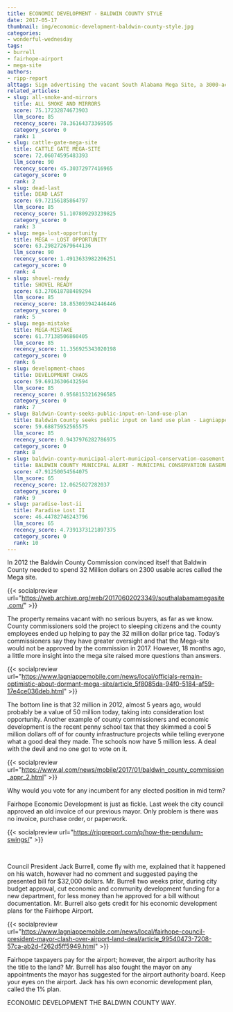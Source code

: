 ```yaml
---
title: ECONOMIC DEVELOPMENT - BALDWIN COUNTY STYLE
date: 2017-05-17
thumbnail: img/economic-development-baldwin-county-style.jpg
categories:
- wonderful-wednesday
tags:
- burrell
- fairhope-airport
- mega-site
authors:
- ripp-report
alttags: Sign advertising the vacant South Alabama Mega Site, a 3000-acre industrial property purchased by Baldwin County in 2012
related_articles:
- slug: all-smoke-and-mirrors
  title: ALL SMOKE AND MIRRORS
  score: 75.17232874673903
  llm_score: 85
  recency_score: 78.36164373369505
  category_score: 0
  rank: 1
- slug: cattle-gate-mega-site
  title: CATTLE GATE MEGA-SITE
  score: 72.06074595483393
  llm_score: 90
  recency_score: 45.30372977416965
  category_score: 0
  rank: 2
- slug: dead-last
  title: DEAD LAST
  score: 69.72156185864797
  llm_score: 85
  recency_score: 51.107809293239825
  category_score: 0
  rank: 3
- slug: mega-lost-opportunity
  title: MEGA — LOST OPPORTUNITY
  score: 63.298272679644136
  llm_score: 90
  recency_score: 1.4913633982206251
  category_score: 0
  rank: 4
- slug: shovel-ready
  title: SHOVEL READY
  score: 63.270618788489294
  llm_score: 85
  recency_score: 18.853093942446446
  category_score: 0
  rank: 5
- slug: mega-mistake
  title: MEGA-MISTAKE
  score: 61.77138506860405
  llm_score: 85
  recency_score: 11.356925343020198
  category_score: 0
  rank: 6
- slug: development-chaos
  title: DEVELOPMENT CHAOS
  score: 59.69136306432594
  llm_score: 85
  recency_score: 0.9568153216296585
  category_score: 0
  rank: 7
- slug: Baldwin-County-seeks-public-input-on-land-use-plan
  title: Baldwin County seeks public input on land use plan - Lagniappe
  score: 59.68875952565575
  llm_score: 85
  recency_score: 0.9437976282786975
  category_score: 0
  rank: 8
- slug: baldwin-county-municipal-alert-municipal-conservation-easement
  title: BALDWIN COUNTY MUNICIPAL ALERT - MUNICIPAL CONSERVATION EASEMENT
  score: 47.91250054564075
  llm_score: 65
  recency_score: 12.0625027282037
  category_score: 0
  rank: 9
- slug: paradise-lost-ii
  title: Paradise Lost II
  score: 46.44782746243796
  llm_score: 65
  recency_score: 4.7391373121897375
  category_score: 0
  rank: 10
---
```

In 2012 the Baldwin County Commission convinced itself that Baldwin County needed to spend 32 Million dollars on 2300 usable acres called the Mega site.

{{< socialpreview url="https://web.archive.org/web/20170602023349/southalabamamegasite.com/" >}}

The property remains vacant with no serious buyers, as far as we know. County commissioners sold the project to sleeping citizens and the county employees ended up helping to pay the 32 million dollar price tag. Today’s commissioners say they have greater oversight and that the Mega-site would not be approved by the commission in 2017. However, 18 months ago, a little more insight into the mega site raised more questions than answers.

{{< socialpreview url="https://www.lagniappemobile.com/news/local/officials-remain-optimistic-about-dormant-mega-site/article_5f8085da-94f0-5184-af59-17e4ce036deb.html" >}}

The bottom line is that 32 million in 2012, almost 5 years ago, would probably be a value of 50 million today, taking into consideration lost opportunity. Another example of county commissioners and economic development is the recent penny school tax that they skimmed a cool 5 million dollars off of for county infrastructure projects while telling everyone what a good deal they made. The schools now have 5 million less. A deal with the devil and no one got to vote on it.

{{< socialpreview url="https://www.al.com/news/mobile/2017/01/baldwin_county_commission_appr_2.html" >}}

Why would you vote for any incumbent for any elected position in mid term?

Fairhope Economic Development is just as fickle. Last week the city council approved an old invoice of our previous mayor. Only problem is there was no invoice, purchase order, or paperwork.

{{< socialpreview url="https://rippreport.com/p/how-the-pendulum-swings/" >}}

 

Council President Jack Burrell, come fly with me, explained that it happened on his watch, however had no comment and suggested paying the presented bill for $32,000 dollars. Mr. Burrell two weeks prior, during city budget approval, cut economic and community development funding for a new department, for less money than he approved for a bill without documentation. Mr. Burrell also gets credit for his economic development plans for the Fairhope Airport.

{{< socialpreview url="https://www.lagniappemobile.com/news/local/fairhope-council-president-mayor-clash-over-airport-land-deal/article_99540473-7208-57ca-ab2d-f262d5ff5949.html" >}}

Fairhope taxpayers pay for the airport; however, the airport authority has the title to the land? Mr. Burrell has also fought the mayor on any appointments the mayor has suggested for the airport authority board. Keep your eyes on the airport. Jack has his own economic development plan, called the 1% plan.

ECONOMIC DEVELOPMENT THE BALDWIN COUNTY WAY.
